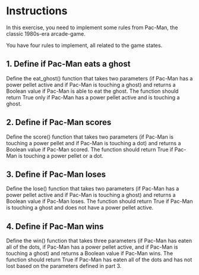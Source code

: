 # Instructions

In this exercise, you need to implement some rules from Pac-Man, the classic 1980s-era arcade-game.

You have four rules to implement, all related to the game states.

## 1. Define if Pac-Man eats a ghost

Define the eat_ghost() function that takes two parameters (if Pac-Man has a power pellet active and if Pac-Man is touching a ghost) and returns a Boolean value if Pac-Man is able to eat the ghost. The function should return True only if Pac-Man has a power pellet active and is touching a ghost.

## 2. Define if Pac-Man scores

Define the score() function that takes two parameters (if Pac-Man is touching a power pellet and if Pac-Man is touching a dot) and returns a Boolean value if Pac-Man scored. The function should return True if Pac-Man is touching a power pellet or a dot.

## 3. Define if Pac-Man loses

Define the lose() function that takes two parameters (if Pac-Man has a power pellet active and if Pac-Man is touching a ghost) and returns a Boolean value if Pac-Man loses. The function should return True if Pac-Man is touching a ghost and does not have a power pellet active.

## 4. Define if Pac-Man wins

Define the win() function that takes three parameters (if Pac-Man has eaten all of the dots, if Pac-Man has a power pellet active, and if Pac-Man is touching a ghost) and returns a Boolean value if Pac-Man wins. The function should return True if Pac-Man has eaten all of the dots and has not lost based on the parameters defined in part 3.
